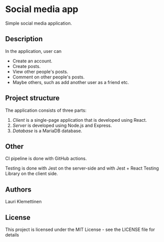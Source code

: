 # Social media app

Simple social media application.

## Description

In the application, user can
* Create an account.
* Create posts.
* View other people's posts.
* Comment on other people's posts.
* Maybe others, such as add another user as a friend etc.

## Project structure
The application consists of three parts:

1. *Client* is a single-page application that is developed using React.
2. *Server* is developed using Node.js and Express.
3. *Database* is a MariaDB database.

## Other
CI pipeline is done with GitHub actions.

Testing is done with Jest on the server-side and with Jest + React Testing Library on the client side.

## Authors

Lauri Klemettinen

## License

This project is licensed under the MIT License - see the LICENSE file for details
